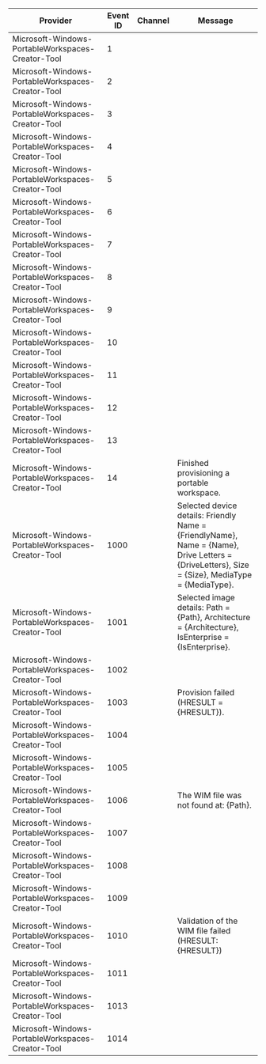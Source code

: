 Provider                                           |  Event ID  |  Channel  |  Message
---------------------------------------------------|------------|-----------|-------------------------------------------------------------------------------------------------------------------------------------------------
Microsoft-Windows-PortableWorkspaces-Creator-Tool  |  1         |           |
Microsoft-Windows-PortableWorkspaces-Creator-Tool  |  2         |           |
Microsoft-Windows-PortableWorkspaces-Creator-Tool  |  3         |           |
Microsoft-Windows-PortableWorkspaces-Creator-Tool  |  4         |           |
Microsoft-Windows-PortableWorkspaces-Creator-Tool  |  5         |           |
Microsoft-Windows-PortableWorkspaces-Creator-Tool  |  6         |           |
Microsoft-Windows-PortableWorkspaces-Creator-Tool  |  7         |           |
Microsoft-Windows-PortableWorkspaces-Creator-Tool  |  8         |           |
Microsoft-Windows-PortableWorkspaces-Creator-Tool  |  9         |           |
Microsoft-Windows-PortableWorkspaces-Creator-Tool  |  10        |           |
Microsoft-Windows-PortableWorkspaces-Creator-Tool  |  11        |           |
Microsoft-Windows-PortableWorkspaces-Creator-Tool  |  12        |           |
Microsoft-Windows-PortableWorkspaces-Creator-Tool  |  13        |           |
Microsoft-Windows-PortableWorkspaces-Creator-Tool  |  14        |           |  Finished provisioning a portable workspace.
Microsoft-Windows-PortableWorkspaces-Creator-Tool  |  1000      |           |  Selected device details: Friendly Name = {FriendlyName}, Name = {Name}, Drive Letters = {DriveLetters}, Size = {Size}, MediaType = {MediaType}.
Microsoft-Windows-PortableWorkspaces-Creator-Tool  |  1001      |           |  Selected image details: Path = {Path}, Architecture = {Architecture}, IsEnterprise = {IsEnterprise}.
Microsoft-Windows-PortableWorkspaces-Creator-Tool  |  1002      |           |
Microsoft-Windows-PortableWorkspaces-Creator-Tool  |  1003      |           |  Provision failed (HRESULT = {HRESULT}).
Microsoft-Windows-PortableWorkspaces-Creator-Tool  |  1004      |           |
Microsoft-Windows-PortableWorkspaces-Creator-Tool  |  1005      |           |
Microsoft-Windows-PortableWorkspaces-Creator-Tool  |  1006      |           |  The WIM file was not found at: {Path}.
Microsoft-Windows-PortableWorkspaces-Creator-Tool  |  1007      |           |
Microsoft-Windows-PortableWorkspaces-Creator-Tool  |  1008      |           |
Microsoft-Windows-PortableWorkspaces-Creator-Tool  |  1009      |           |
Microsoft-Windows-PortableWorkspaces-Creator-Tool  |  1010      |           |  Validation of the WIM file failed (HRESULT: {HRESULT})
Microsoft-Windows-PortableWorkspaces-Creator-Tool  |  1011      |           |
Microsoft-Windows-PortableWorkspaces-Creator-Tool  |  1013      |           |
Microsoft-Windows-PortableWorkspaces-Creator-Tool  |  1014      |           |